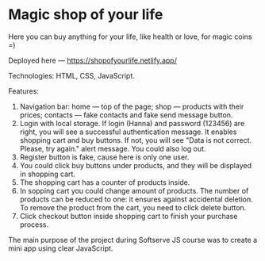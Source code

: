 # Magic shop of your life

Here you can buy anything for your life, like health or love, for magic coins =)

Deployed here — https://shopofyourlife.netlify.app/

Technologies: HTML, CSS, JavaScript.

Features:
1. Navigation bar: home — top of the page; shop — products with their prices; contacts — fake contacts and fake send message button.  
2. Login with local storage. If login (Hanna) and password (123456) are right, you will see a successful authentication message. It enables shopping cart and buy buttons. If not, you will see "Data is not correct. Please, try again." alert message.
You could also log out.
3. Register button is fake, cause here is only one user.  
4. You could click buy buttons under products, and they will be displayed in shopping cart. 
5. The shopping cart has a counter of products inside.
6. In sopping cart you could change amount of products. The number of products can be reduced to one: it ensures against accidental deletion. To remove the product from the cart, you need to click delete button.
7. Click checkout button inside shopping cart to finish your purchase process.

The main purpose of the project during Softserve JS course was to create a mini app using clear JavaScript.
